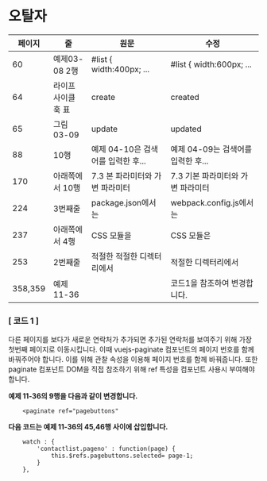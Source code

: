 # 오탈자
페이지 | 줄 | 원문 | 수정
--- | --- | --- | ---
60 | 예제03-08 2행| #list { width:400px; ... | #list { width:600px; ...
64 | 라이프 사이클 훅 표 | create | created
65 | 그림 03-09 | update | updated
88 | 10행 | 예제 04-10은 검색어를 입력한 후... | 예제 04-09는 검색어를 입력한 후...
170 | 아래쪽에서 10행 | 7.3 본 파라미터와 가변 파라미터 | 7.3 기본 파라미터와 가변 파라미터
224 | 3번째줄 | package.json에서는 | webpack.config.js에서는
237 | 아래쪽에서 4행 | CSS 모듈을 | CSS 모듈은
253 | 2번째줄 | 적절한 적절한 디렉터리에서 | 적절한 디렉터리에서
358,359 | 예제 11-36 | | 코드1을 참조하여 변경합니다.


### [ 코드 1 ]

다른 페이지를 보다가 새로운 연락처가 추가되면 추가된 연락처를 보여주기 위해 가장 첫번째 페이지로 이동시킵니다. 이때 vuejs-paginate 컴포넌트의 페이지 번호를 함께 바꿔주어야 합니다. 이를 위해 관찰 속성을 이용해 페이지 번호를 함께 바꿔줍니다. 또한 paginate 컴포넌트 DOM을 직접 참조하기 위해 ref 특성을 컴포넌트 사용시 부여해야 합니다.

**예제 11-36의 9행을 다음과 같이 변경합니다.**
~~~
    <paginate ref="pagebuttons"
~~~

**다음 코드는 예제 11-36의 45,46행 사이에 삽입합니다.**  
~~~
    watch : {
        'contactlist.pageno' : function(page) {
            this.$refs.pagebuttons.selected= page-1;
        }
    },
~~~
